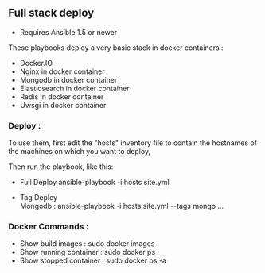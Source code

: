 ## Full stack deploy 

- Requires Ansible 1.5 or newer

These playbooks deploy a very basic stack in docker containers :
- Docker.IO 
- Nginx in docker container
- Mongodb in docker container
- Elasticsearch in docker container
- Redis in docker container
- Uwsgi in docker container

### Deploy :
To use them, first edit the "hosts" inventory file to contain the
hostnames of the machines on which you want to deploy,

Then run the playbook, like this:
- Full Deploy 
	ansible-playbook -i hosts site.yml

- Tag Deploy  
  Mongodb : ansible-playbook -i hosts site.yml --tags mongo
  ...

### Docker Commands :
- Show build images :
  sudo docker images
- Show running container :
  sudo docker ps 
- Show stopped container : 
  sudo docker ps -a 
